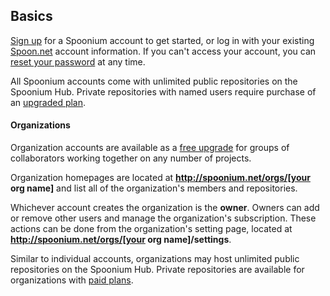 ## Basics

[Sign up](http://spoon.net/sso/spoonium.net/register) for a Spoonium account to get started, or log in with your existing [Spoon.net](http://spoon.net) account information. If you can't access your account, you can [reset your password](http://spoon.net/password-reset) at any time. 

All Spoonium accounts come with unlimited public repositories on the Spoonium Hub. Private repositories with named users require purchase of an [upgraded plan](/pricing). 

#### Organizations

Organization accounts are available as a [free upgrade](/pricing) for groups of collaborators working together on any number of projects.

Organization homepages are located at **http://spoonium.net/orgs/[your org name]** and list all of the organization's members and repositories. 

Whichever account creates the organization is the **owner**. Owners can add or remove other users and manage the organization's subscription. These actions can be done from the organization's setting page, located at **http://spoonium.net/orgs/[your org name]/settings**. 

Similar to individual accounts, organizations may host unlimited public repositories on the Spoonium Hub. Private repositories are available for organizations with [paid plans](/pricing). 